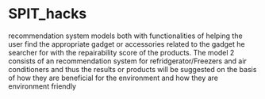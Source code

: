 # SPIT_hacks
recommendation system models both with functionalities of helping the user find the appropriate gadget or accessories related to the gadget he searcher for with the repairability score of the products.
The model 2 consists of an recommendation system for refridgerator/Freezers and air conditioners and thus the results or products will be suggested on the basis of how they are beneficial for the environment and how they are environment friendly 
